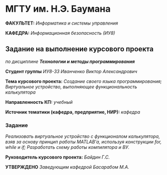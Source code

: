 # МГТУ им. Н.Э. Баумана

**ФАКУЛЬТЕТ:** *Информатика и системы управления*

**КАФЕДРА:** *Информационная безопасность (ИУ8)*

## Задание на выполнение курсового проекта
*по дисциплине **Технологии и методы программирования***
 
**Студент группы** *ИУ8-33 Иванченко Виктор Александрович*
 
**Тема курсового проекта:** *Создание своего языка программирования; Виртуальное устройство, выполняющее функциональность калькулятора*
 
**Направленность КП:** *учебный*
 
**Источник тематики (кафедра, предприятие, НИР):** *кафедра*
 
 ### Задание
*Реализовать виртуальное устройство с функционалом калькулятора, взяв за основу принцип работы MATLAB'а, используя конструкции for, while и if; Разработать схему работы компилятора и ВУ.*

**Руководитель курсового проекта:** *Байдин Г.С.*

**УТВЕРЖДЕНО** *Заведующим кафедрой Басарабом М.А.*
